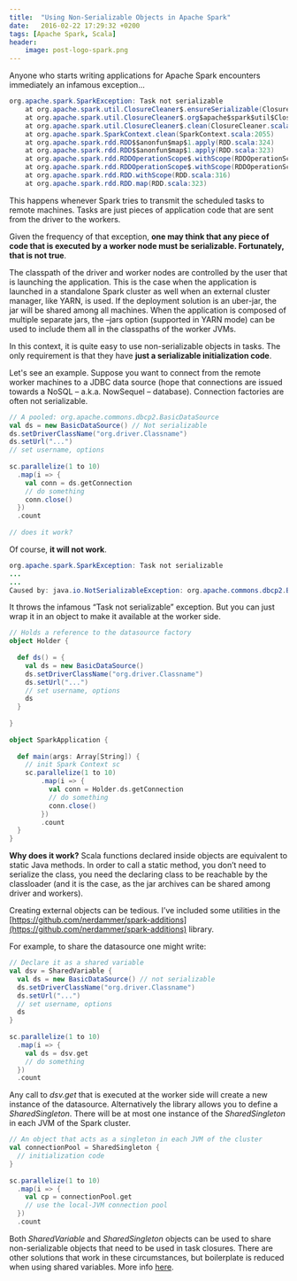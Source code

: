 ```yaml
---
title:  "Using Non-Serializable Objects in Apache Spark"
date:   2016-02-22 17:29:32 +0200
tags: [Apache Spark, Scala]
header:
    image: post-logo-spark.png
---
```

Anyone who starts writing applications for Apache Spark encounters immediately an infamous exception...

```java
org.apache.spark.SparkException: Task not serializable
	at org.apache.spark.util.ClosureCleaner$.ensureSerializable(ClosureCleaner.scala:304)
	at org.apache.spark.util.ClosureCleaner$.org$apache$spark$util$ClosureCleaner$$clean(ClosureCleaner.scala:294)
	at org.apache.spark.util.ClosureCleaner$.clean(ClosureCleaner.scala:122)
	at org.apache.spark.SparkContext.clean(SparkContext.scala:2055)
	at org.apache.spark.rdd.RDD$$anonfun$map$1.apply(RDD.scala:324)
	at org.apache.spark.rdd.RDD$$anonfun$map$1.apply(RDD.scala:323)
	at org.apache.spark.rdd.RDDOperationScope$.withScope(RDDOperationScope.scala:150)
	at org.apache.spark.rdd.RDDOperationScope$.withScope(RDDOperationScope.scala:111)
	at org.apache.spark.rdd.RDD.withScope(RDD.scala:316)
	at org.apache.spark.rdd.RDD.map(RDD.scala:323)
```

This happens whenever Spark tries to transmit the scheduled tasks to remote machines. Tasks are just pieces of application code that are sent from the driver to the workers.

Given the frequency of that exception, **one may think that any piece of code that is executed by a worker node must be serializable. Fortunately, that is not true**.

The classpath of the driver and worker nodes are controlled by the user that is launching the application. This is the case when the application is launched in a standalone Spark cluster as well when an external cluster manager, like YARN, is used. If the deployment solution is an uber-jar, the jar will be shared among all machines. When the application is composed of multiple separate jars, the –jars option (supported in YARN mode) can be used to include them all in the classpaths of the worker JVMs.

In this context, it is quite easy to use non-serializable objects in tasks. 
The only requirement is that they have **just a serializable initialization code**.

Let's see an example. Suppose you want to connect from the remote worker machines to a JDBC data source (hope that connections are issued towards a NoSQL – a.k.a. NowSequel – database). Connection factories are often not serializable.

```scala
// A pooled: org.apache.commons.dbcp2.BasicDataSource
val ds = new BasicDataSource() // Not serializable
ds.setDriverClassName("org.driver.Classname")
ds.setUrl("...")
// set username, options
 
sc.parallelize(1 to 10)
  .map(i => {
    val conn = ds.getConnection
    // do something
    conn.close()
  })
  .count
 
// does it work?
```

Of course, **it will not work**.

```java
org.apache.spark.SparkException: Task not serializable
...
...
Caused by: java.io.NotSerializableException: org.apache.commons.dbcp2.BasicDataSource
```

It throws the infamous “Task not serializable” exception. But you can just wrap it in an object to make it available at the worker side.

```scala
// Holds a reference to the datasource factory
object Holder {
 
  def ds() = {
    val ds = new BasicDataSource()
    ds.setDriverClassName("org.driver.Classname")
    ds.setUrl("...")
    // set username, options
    ds
  }
 
}
 
object SparkApplication {
 
  def main(args: Array[String]) {
    // init Spark Context sc
    sc.parallelize(1 to 10)
        .map(i => {
          val conn = Holder.ds.getConnection
          // do something
          conn.close()
        })
        .count
  }
}
```

**Why does it work?** 
Scala functions declared inside objects are equivalent to static Java methods. In order to call a static method, you don’t need to serialize the class, you need the declaring class to be reachable by the classloader (and it is the case, as the jar archives can be shared among driver and workers).

Creating external objects can be tedious. I’ve included some utilities in the [https://github.com/nerdammer/spark-additions](https://github.com/nerdammer/spark-additions) library.

For example, to share the datasource one might write:

```scala
// Declare it as a shared variable
val dsv = SharedVariable {
  val ds = new BasicDataSource() // not serializable
  ds.setDriverClassName("org.driver.Classname")
  ds.setUrl("...")
  // set username, options
  ds
}
 
sc.parallelize(1 to 10)
  .map(i => {
    val ds = dsv.get
    // do something
  })
  .count
```

Any call to *dsv.get* that is executed at the worker side will create a new instance of the datasource. 
Alternatively the library allows you to define a *SharedSingleton*. 
There will be at most one instance of the *SharedSingleton* in each JVM of the Spark cluster.

```scala
// An object that acts as a singleton in each JVM of the cluster
val connectionPool = SharedSingleton {
  // initialization code
}
 
sc.parallelize(1 to 10)
  .map(i => {
    val cp = connectionPool.get
    // use the local-JVM connection pool
  })
  .count
```

Both *SharedVariable* and *SharedSingleton* objects can be used to share non-serializable objects that need to be used in task closures. 
There are other solutions that work in these circumstances, but boilerplate is reduced when using shared variables. 
More info [here](https://github.com/nerdammer/spark-additions/tree/master/core/src/main/scala/it/nerdammer/spark/additions/variables).